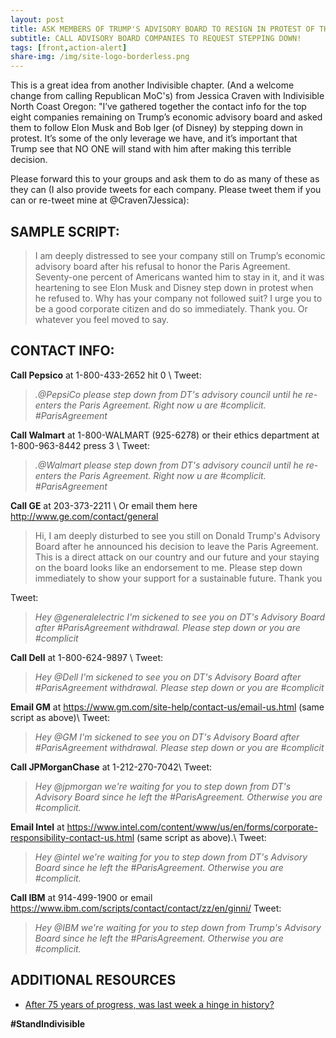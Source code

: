 ```yaml
---
layout: post
title: ASK MEMBERS OF TRUMP'S ADVISORY BOARD TO RESIGN IN PROTEST OF THE PARIS WITHDRAWAL!
subtitle: CALL ADVISORY BOARD COMPANIES TO REQUEST STEPPING DOWN!
tags: [front,action-alert]
share-img: /img/site-logo-borderless.png
---
```

This is a great idea from another Indivisible chapter. (And a welcome change from calling Republican MoC's)
from Jessica Craven with Indivisible North Coast Oregon:
"I’ve gathered together the contact info for the top eight companies remaining on Trump’s economic advisory board and asked them to follow Elon Musk and Bob Iger (of Disney) by stepping down in protest. It’s some of the only leverage we have, and it’s important that Trump see that NO ONE will stand with him after making this terrible decision.

Please forward this to your groups and ask them to do as many of these as they can (I also provide tweets for each company. Please tweet them if you can or re-tweet mine at @Craven7Jessica):

## SAMPLE SCRIPT:
> I am deeply distressed to see your company still on Trump’s economic advisory board after his refusal to honor the Paris Agreement. Seventy-one percent of Americans wanted him to stay in it, and it was heartening to see Elon Musk and Disney step down in protest when he refused to. Why has your company not followed suit? I urge you to be a good corporate citizen and do so immediately. Thank you.
Or whatever you feel moved to say.

## CONTACT INFO:

**Call Pepsico** at 1-800-433-2652 hit 0 \\
Tweet:

> *.@PepsiCo please step down from DT's advisory council until he re-enters the Paris Agreement. Right now u are #complicit. #ParisAgreement*

**Call Walmart** at 1-800-WALMART (925-6278) or their ethics department at 1-800-963-8442 press 3 \\
Tweet:

> *.@Walmart please step down from DT's advisory council until he re-enters the Paris Agreement. Right now u are #complicit. #ParisAgreement*

**Call GE** at 203-373-2211 \\
Or email them here http://www.ge.com/contact/general

> Hi, I am deeply disturbed to see you still on Donald Trump's Advisory Board after he announced his decision to leave the Paris Agreement. This is a direct attack on our country and our future and your staying on the board looks like an endorsement to me. Please step down immediately to show your support for a sustainable future. Thank you

Tweet:

> *Hey @generalelectric I'm sickened to see you on DT's Advisory Board after #ParisAgreement withdrawal. Please step down or you are #complicit*

**Call Dell** at 1-800-624-9897 \\
Tweet:

> *Hey @Dell I'm sickened to see you on DT's Advisory Board after #ParisAgreement withdrawal. Please step down or you are #complicit*

**Email GM** at https://www.gm.com/site-help/contact-us/email-us.html (same script as above)\\
Tweet:

> *Hey @GM I'm sickened to see you on DT's Advisory Board after #ParisAgreement withdrawal. Please step down or you are #complicit*

**Call JPMorganChase** at 1-212-270-7042\\
Tweet:

> *Hey @jpmorgan we're waiting for you to step down from DT's Advisory Board since he left the #ParisAgreement. Otherwise you are #complicit.*

**Email Intel** at https://www.intel.com/content/www/us/en/forms/corporate-responsibility-contact-us.html (same script as above).\\
Tweet:

> *Hey @intel we're waiting for you to step down from DT's Advisory Board since he left the #ParisAgreement. Otherwise you are #complicit.*

**Call IBM** at 914-499-1900 or email https://www.ibm.com/scripts/contact/contact/zz/en/ginni/
Tweet:

> *Hey @IBM we're waiting for you to step down from Trump's Advisory Board since he left the #ParisAgreement. Otherwise you are #complicit.*


## ADDITIONAL RESOURCES

* [After 75 years of progress, was last week a hinge in history?](https://www.washingtonpost.com/opinions/after-75-years-of-progress-was-last-week-a-hinge-in-history/2017/06/04/2085b91e-47cf-11e7-bcde-624ad94170ab_story.html?hpid=hp_no-name_opinion-card-c%3Ahomepage%2Fstory&utm_term=.da042719a2ae
)

**#StandIndivisible**
